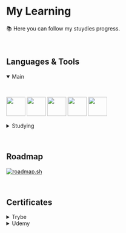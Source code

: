 # My Learning

📚 Here you can follow my stuydies progress.

&nbsp;

## Languages & Tools

<details open>
  <summary>Main</summary>

&nbsp;
  <p>
    <img width="50" src="https://cdn.jsdelivr.net/gh/devicons/devicon/icons/javascript/javascript-original.svg" />
    <img width="50" src="https://cdn.jsdelivr.net/gh/devicons/devicon/icons/typescript/typescript-original.svg" />
    <img width="50" src="https://cdn.jsdelivr.net/gh/devicons/devicon/icons/html5/html5-original.svg" />
    <img width="50" src="https://cdn.jsdelivr.net/gh/devicons/devicon/icons/css3/css3-original.svg" />
    <img width="50" src="https://cdn.jsdelivr.net/gh/devicons/devicon/icons/python/python-original.svg" />
  </p>
</details>

<details>
  <summary>Studying</summary>

  &nbsp;
  <p>
    <img width="50" src="https://cdn.jsdelivr.net/gh/devicons/devicon/icons/c/c-original.svg"/>
    <img width="50" src="https://cdn.jsdelivr.net/gh/devicons/devicon/icons/cplusplus/cplusplus-original.svg"/>
    <img width="50" src="https://cdn.jsdelivr.net/gh/devicons/devicon/icons/csharp/csharp-original.svg" />
    <img width="50" src="https://cdn.jsdelivr.net/gh/devicons/devicon/icons/go/go-original.svg" />
  </p>
</details>

&nbsp;

## Roadmap

[![roadmap.sh](https://api.roadmap.sh/v1-badge/tall/6513682a2f8c6d847b11be09?variant=dark&roadmaps=full-stack%2Cbackend%2Cfrontend%2Cdevops)](https://roadmap.sh)

&nbsp;

## Certificates

<details>
  <summary>Trybe</summary>

  - [Fundamentals of Web Development](https://www.credential.net/3174fd99-7403-4900-95c1-30cd983285f9#gs.0h3g3d)
  - [Frontend development](https://www.credential.net/82fbf7de-56c6-44fc-9f60-c2f848624305)
  - [Backend development](https://www.credential.net/1c8fbd49-3b58-4fd2-882f-f4697cce6543)
  - [Computer Science](https://www.credential.net/6852f0a4-9d19-4bf1-b637-2c1d0399c2c0#gs.0h3fg5)
  - [Full stack web development](https://www.credential.net/df849f31-e85b-4cf3-94c8-048987009d3b)
</details>

<details>
  <summary>Udemy</summary>
  
  - [Algoritmos e Lógica de Programação 2023](https://www.udemy.com/certificate/UC-e8f46c77-32fb-4ce7-86b2-ef30d2dd5f4c/)
  - [Bootstrap 5 - do básico ao avançado](https://www.udemy.com/certificate/UC-87365d36-01d4-429a-9990-5907292466fa/)
  - [PRO FIGMA | UI DESIGN com Figma - do Zero ao especialista](https://www.udemy.com/certificate/UC-7f9184a9-2caa-44a2-bef3-21b5c82a495a/)
  - [PRO FIGMA WEB | Landing Pages e Sistemas web responsivos](https://www.udemy.com/certificate/UC-6deada0d-b7cc-406c-bfe9-8644e59795bf/)
</details>
